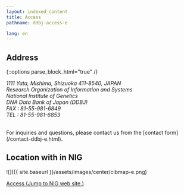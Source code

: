 ```yaml
---
layout: indexed_content
title: Access
pathname: ddbj-access-e

lang: en
---
```


## Address <a name="ddbj-location"></a>

{::options parse_block_html="true" /}
<address>

1111 Yata, Mishima, Shizuoka 411-8540, JAPAN  
Research Organization of Information and Systems  
National Institute of Genetics  
DNA Data Bank of Japan (DDBJ)  
FAX : 81-55-981-6849  
TEL : 81-55-981-6853

</address><br>
For inquiries and questions, please contact us from the [contact form](/contact-ddbj-e.html).

## Location with in NIG <a name="cibmap"></a>

![]({{ site.baseurl }}/assets/images/center/cibmap-e.png)

[Access (Jump to NIG web site.)](https://www.nig.ac.jp/nig/about-nig/access)